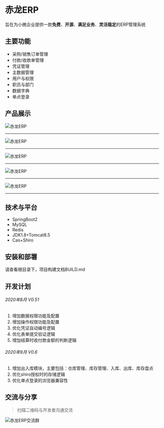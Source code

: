 # 赤龙ERP

旨在为小微企业提供一款**免费**、**开源**、**满足业务**、**灵活稳定**的ERP管理系统

## 主要功能

- 采购/销售订单管理
- 付款/收款单管理
- 凭证管理
- 主数据管理
- 用户与权限
- 职员与部门
- 数据字典
- 单点登录

## 产品展示

![赤龙ERP](https://raw.githubusercontent.com/redragon1985/redragon-erp/master/docs/images/1.jpg "赤龙ERP")

------------

![赤龙ERP](https://raw.githubusercontent.com/redragon1985/redragon-erp/master/docs/images/2.jpg "赤龙ERP")

------------

![赤龙ERP](https://raw.githubusercontent.com/redragon1985/redragon-erp/master/docs/images/3.jpg "赤龙ERP")

------------

![赤龙ERP](https://raw.githubusercontent.com/redragon1985/redragon-erp/master/docs/images/4.jpg "赤龙ERP")

------------

![赤龙ERP](https://raw.githubusercontent.com/redragon1985/redragon-erp/master/docs/images/5.jpg "赤龙ERP")

------------


## 技术与平台

- SpringBoot2
- MySQL
- Redis
- JDK1.8+Tomcat8.5
- Cas+Shiro

## 安装和部署

请查看根目录下，项目构建文档BUILD.md

## 开发计划

###### 2020年8月 V0.51

1. 增加数据权限功能及配置
2. 增加操作权限功能及配置
3. 优化凭证自动编号逻辑
4. 优化表单提交验证逻辑
5. 增加结算时收付款金额的判断逻辑

###### 2020年9月 V0.6

1. 增加出入库模块，主要包括：仓库管理、库存管理、入库、出库、库存盘点
2. 优化shiro授权时的存储逻辑
3. 优化单点登录的浏览器兼容性

## 交流与分享

> 扫描二维码与开发者沟通交流

![赤龙ERP交流群](https://raw.githubusercontent.com/redragon1985/redragon-erp/master/docs/images/redragon.png "赤龙ERP交流群")

